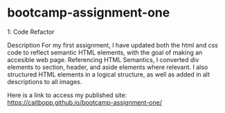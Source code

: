 # bootcamp-assignment-one
1: Code Refactor

Description
For my first assignment, I have updated both the html and css code to reflect semantic HTML elements, with the goal of making an accesible web page. Referencing HTML Semantics, I converted div elements to section, header, and aside elements where relevant. I also structured HTML elements in a logical structure, as well as added in alt descriptions to all images. 

Here is a link to access my published site: https://caitbopp.github.io/bootcamp-assignment-one/
